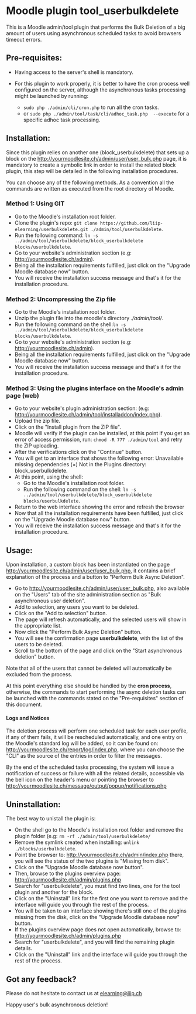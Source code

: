 # Moodle plugin tool_userbulkdelete

This is a Moodle admin/tool plugin that performs the Bulk Deletion of a big amount of users using asynchronous scheduled 
tasks to avoid browsers timeout errors.

## Pre-requisites: 

* Having access to the server's shell is mandatory.
* For this plugin to work properly, it is better to have the cron process well configured on the server, although the 
asynchronous tasks processing might be launched by running:
 
    * ```sudo php ./admin/cli/cron.php``` to run all the cron tasks.
    * or ```sudo php ./admin/tool/task/cli/adhoc_task.php  --execute``` for a specific adhoc task processing.
      

## Installation:

Since this plugin relies on another one (block_userbulkdelete) that sets up a block on the http://yourmoodlesite.ch/admin/user/user_bulk.php page, 
it is mandatory to create a symbolic link in order to install the related block plugin, this step will be detailed in the
following installation procedures.

You can choose any of the following methods. As a convention all the commands are written as executed from the root directory of Moodle.
 
### Method 1: Using GIT 

   * Go to the Moodle's installation root folder.
   * Clone the plugin's repo: ```git clone https://github.com/liip-elearning/userbulkdelete.git ./admin/tool/userbulkdelete```.
   * Run the following command: ```ln -s ../admin/tool/userbulkdelete/block_userbulkdelete blocks/userbulkdelete```.
   * Go to your website's administration section (e.g: http://yourmoodlesite.ch/admin).
   * Being all the installation requirements fulfilled, just click on the "Upgrade Moodle database now" button.
   * You will receive the installation success message and that's it for the installation procedure.
        
### Method 2: Uncompressing the Zip file 
 
   * Go to the Moodle's installation root folder.
   * Unzip the plugin file into the moodle's directory *./admin/tool/*. 
   * Run the following command on the shell:```ln -s ../admin/tool/userbulkdelete/block_userbulkdelete blocks/userbulkdelete```. 
   * Go to your website's administration section (e.g: http://yourmoodlesite.ch/admin).
   * Being all the installation requirements fulfilled, just click on the "Upgrade Moodle database now" button.
   * You will receive the installation success message and that's it for the installation procedure.
    
### Method 3: Using the plugins interface on the Moodle's admin page (web)
    
   * Go to your website's plugin administration section: (e.g: http://yourmoodlesite.ch/admin/tool/installaddon/index.php).
   * Upload the zip file.
   * Click on the "Install plugin from the ZIP file".
   * Moodle will verify if the plugin can be installed, at this point if you get an error of access permission, run: ```chmod -R 777 ./admin/tool``` and retry the ZIP uploading.
   * After the verifications click on the "Continue" button.
   * You will get to an interface that shows the following error:
          Unavailable missing dependencies
          (×) Not in the Plugins directory: block_userbulkdelete.
   * At this point, using the shell:
       * Go to the Moodle's installation root folder.
       * Run the following command on the shell: ```ln -s ../admin/tool/userbulkdelete/block_userbulkdelete blocks/userbulkdelete```. 
   * Return to the web interface showing the error and refresh the browser
   * Now that all the installation requirements have been fulfilled, just click on the "Upgrade Moodle database now" button.
   * You will receive the installation success message and that's it for the installation procedure.
   

## Usage:
 
 Upon installation, a custom block has been instantiated on the page http://yourmoodlesite.ch/admin/user/user_bulk.php,
 it contains a brief explanation of the process and a button to "Perform Bulk Async Deletion".

* Go to http://yourmoodlesite.ch/admin/user/user_bulk.php, also available on the "Users" tab of the site administration section as "Bulk asynchronous user deletion".
* Add to selection, any users you want to be deleted.
* Click on the "Add to selection" button.
* The page will refresh automatically, and the selected users will show in the appropriate list.
* Now click the "Perform Bulk Async Deletion" button.
* You will see the confirmation page **userbulkdelete**, with the list of the users to be deleted.
* Scroll to the bottom of the page and click on the "Start asynchronous deletion" button. 

Note that all of the users that cannot be deleted will automatically be excluded from the process.

At this point everything else should be handled by the **cron process**, otherwise, the commands to start performing the
async deletion tasks can be launched with the commands stated on the "Pre-requisites" section of this document.


#### Logs and Notices

The deletion process will perform one scheduled task for each user profile, if any of them fails, it will be rescheduled automatically, 
and one entry on the Moodle's standard log will be added, so it can be found on: http://yourmoodlesite.ch/report/log/index.php, 
where you can choose the "CLI" as the source of the entries in order to filter the messages.

By the end of the scheduled tasks processing, the system will issue a notification of success or failure with all the related details,
accessible via the bell icon on the header's menu or pointing the browser to http://yourmoodlesite.ch/message/output/popup/notifications.php

  
## Uninstallation:

The best way to unistall the plugin is:

* On the shell go to the Moodle's installation root folder and remove the plugin folder (e.g: ```rm -rf ./admin/tool/userbulkdelete/```
* Remove the symlink created when installing: ```unlink ./blocks/userbulkdelete```.
* Point the browser to: http://yourmoodlesite.ch/admin/index.php there, you will see the status of the two plugins is "Missing from disk".
* Click on the "Upgrade Moodle database now button".
* Then, browse to the plugins overview page:  http://yourmoodlesite.ch/admin/plugins.php
* Search for "userbulkdelete", you must find two lines, one for the tool plugin and another for the block.
* Click on the "Uninstall" link for the first one you want to remove and the interface will guide you through the rest of the process.
* You will be taken to an interface showing there's still one of the plugins missing from the disk, click on the "Upgrade Moodle database now" button.
* If the plugins overview page does not open automatically, browse to: http://yourmoodlesite.ch/admin/plugins.php
* Search for "userbulkdelete", and you will find the remaining plugin details.
* Click on the "Uninstall" link and the interface will guide you through the rest of the process.
 
  
 ## Got any feedback?
  
 Please do not hesitate to contact us at elearning@liip.ch
 
 Happy user's bulk asynchronous deletion!
